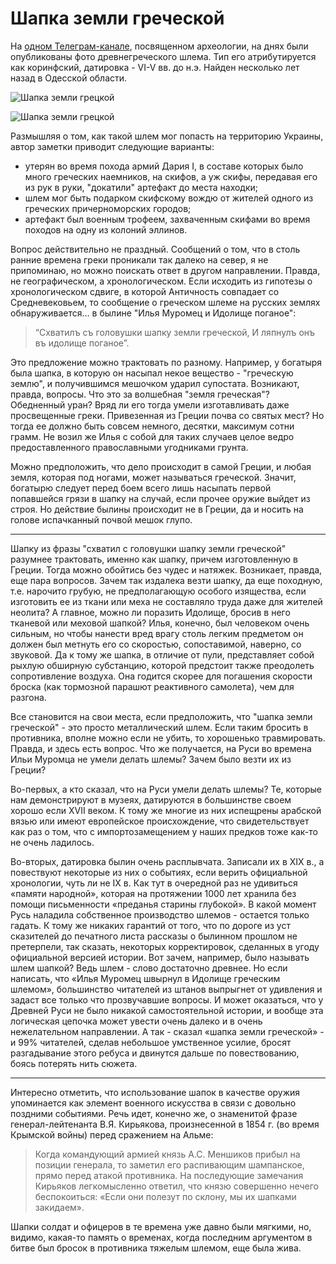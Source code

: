 # Шапка земли греческой

На [одном Телеграм-канале](https://t.me/poiskiraskopki/429), посвященном археологии, на днях были опубликованы фото древнегреческого шлема. Тип его атрибутируется как коринфский, датировка - VI-V вв. до н.э. Найден несколько лет назад в Одесской области. 

![Шапка земли грецкой](photo_2023-07-03_10-56-46.jpg)

![Шапка земли грецкой](photo_2023-07-03_10-56-57.jpg)

Размышляя о том, как такой шлем мог попасть на территорию Украины, автор заметки приводит следующие варианты:

*    утерян во время похода армий Дария I, в составе которых было много греческих наемников, на скифов, а уж скифы, передавая его из рук в руки, "докатили" артефакт до места находки;
*    шлем мог быть подарком скифскому вождю от жителей одного из греческих причерноморских городов;
*    артефакт был военным трофеем, захваченным скифами во время походов на одну из колоний эллинов.

Вопрос действительно не праздный. Сообщений о том, что в столь ранние времена греки проникали так далеко на север, я не припоминаю, но можно поискать ответ в другом направлении. Правда, не географическом, а хронологическом. Если исходить из гипотезы о хронологическом сдвиге, в которой Античность совпадает со Средневековьем, то сообщение о греческом шлеме на русских землях обнаруживается… в былине "Илья Муромец и Идолище поганое":

>    “Схватилъ съ головушки шапку земли греческой, 
>    И ляпнулъ онъ въ идолище поганое”.

Это предложение можно трактовать по разному. Например, у богатыря была шапка, в которую он насыпал некое вещество - "греческую землю", и получившимся мешочком ударил супостата. Возникают, правда, вопросы. Что это за волшебная "земля греческая"? Обедненный уран? Вряд ли его тогда умели изготавливать даже просвещенные греки. Привезенная из Греции почва со святых мест? Но тогда ее должно быть совсем немного, десятки, максимум сотни грамм. Не возил же Илья с собой для таких случаев целое ведро предоставленного православными угодниками грунта.

Можно предположить, что дело происходит в самой Греции, и любая земля, которая под ногами, может называться греческой. Значит, богатырю следует перед боем всего лишь насыпать первой попавшейся грязи в шапку на случай, если прочее оружие выйдет из строя. Но действие былины происходит не в Греции, да и носить на голове испачканный почвой мешок глупо.

* * *

Шапку из фразы "схватил с головушки шапку земли греческой" разумнее трактовать, именно как шапку, причем изготовленную в Греции. Тогда можно обойтись без чудес и натяжек. Возникает, правда, еще пара вопросов. Зачем так издалека везти шапку, да еще походную, т.е. нарочито грубую, не предполагающую особого изящества, если изготовить ее из ткани или меха не составляло труда даже для жителей неолита? А главное, можно ли поразить Идолище, бросив в него тканевой или меховой шапкой? Илья, конечно, был человеком очень сильным, но чтобы нанести вред врагу столь легким предметом он должен был метнуть его со скоростью, сопоставимой, наверно, со звуковой. Да к тому же шапка, в отличие от пули, представляет собой рыхлую обширную субстанцию, которой предстоит также преодолеть сопротивление воздуха. Она годится скорее для погашения скорости броска (как тормозной парашют реактивного самолета), чем для разгона.

Все становится на свои места, если предположить, что "шапка земли греческой" - это просто металлический шлем. Если таким бросить в противника, вполне можно если не убить, то хорошенько травмировать. Правда, и здесь есть вопрос. Что же получается, на Руси во времена Ильи Муромца не умели делать шлемы? Зачем было везти их из Греции?

Во-первых, а кто сказал, что на Руси умели делать шлемы? Те, которые нам демонстрируют в музеях, датируются в большинстве своем хорошо если XVII веком. К тому же многие из них испещрены арабской вязью или имеют европейское происхождение, что свидетельствует как раз о том, что с импортозамещением у наших предков тоже как-то не очень ладилось.

Во-вторых, датировка былин очень расплывчата. Записали их в XIX в., а повествуют некоторые из них о событиях, если верить официальной хронологии, чуть ли не IX в. Как тут в очередной раз не удивиться «памяти народной», которая на протяжении 1000 лет хранила без помощи письменности «преданья старины глубокой». В какой момент Русь наладила собственное производство шлемов - остается только гадать. К тому же никаких гарантий от того, что по дороге из уст сказителей до печатного листа рассказы о былинном прошлом не претерпели, так сказать, некоторых корректировок, сделанных в угоду официальной версией истории. Вот зачем, например, было называть шлем шапкой? Ведь шлем - слово достаточно древнее. Но если написать, что «Илья Муромец швырнул в Идолище греческим шлемом», большинство читателей из штанов выпрыгнет от удивления и задаст все только что прозвучавшие вопросы. И может оказаться, что у Древней Руси не было никакой самостоятельной истории, и вообще эта логическая цепочка может увести очень далеко и в очень нежелательном направлении. А так - сказал «шапка земли греческой» - и 99% читателей, сделав небольшое умственное усилие, бросят разгадывание этого ребуса и двинутся дальше по повествованию, боясь потерять нить сюжета.

* * *

Интересно отметить, что использование шапок в качестве оружия упоминается как элемент военного искусства в связи с довольно поздними событиями. Речь идет, конечно же, о знаменитой фразе  генерал-лейтенанта В.Я. Кирьякова, произнесенной в 1854 г. (во время Крымской войны) перед  сражением на Альме: 

>    Когда командующий армией князь А.С. Меншиков прибыл на позиции генерала, то заметил его распивающим шампанское, прямо перед атакой противника. На последующие замечания Кирьяков легкомысленно ответил, что князю совершенно нечего беспокоиться: «Если они полезут по склону, мы их шапками закидаем».

Шапки солдат и офицеров в те времена уже давно были мягкими, но, видимо, какая-то память о временах, когда последним аргументом в битве был бросок в противника тяжелым шлемом, еще была жива.

